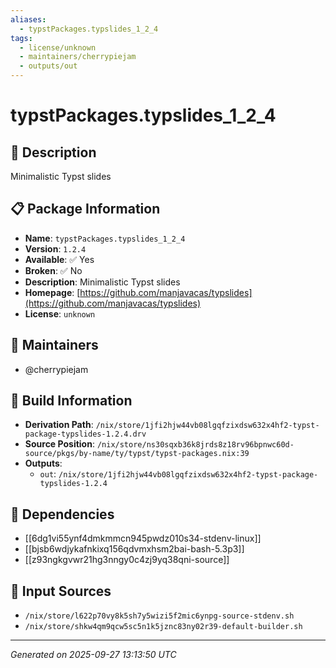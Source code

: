 ```yaml
---
aliases:
  - typstPackages.typslides_1_2_4
tags:
  - license/unknown
  - maintainers/cherrypiejam
  - outputs/out
---
```


# typstPackages.typslides_1_2_4

## 📝 Description

Minimalistic Typst slides

## 📋 Package Information

- **Name**: `typstPackages.typslides_1_2_4`
- **Version**: `1.2.4`
- **Available**: ✅ Yes
- **Broken**: ✅ No
- **Description**: Minimalistic Typst slides
- **Homepage**: [https://github.com/manjavacas/typslides](https://github.com/manjavacas/typslides)
- **License**: `unknown`
## 👥 Maintainers

- @cherrypiejam


## 🔧 Build Information

- **Derivation Path**: `/nix/store/1jfi2hjw44vb08lgqfzixdsw632x4hf2-typst-package-typslides-1.2.4.drv`
- **Source Position**: `/nix/store/ns30sqxb36k8jrds8z18rv96bpnwc60d-source/pkgs/by-name/ty/typst/typst-packages.nix:39`
- **Outputs**:
  - `out`:  `/nix/store/1jfi2hjw44vb08lgqfzixdsw632x4hf2-typst-package-typslides-1.2.4`

## 🔗 Dependencies

- [[6dg1vi55ynf4dmkmmcn945pwdz010s34-stdenv-linux]]
- [[bjsb6wdjykafnkixq156qdvmxhsm2bai-bash-5.3p3]]
- [[z93ngkgvwr21hg3nngy0c4zj9yq38qni-source]]

## 📁 Input Sources

- `/nix/store/l622p70vy8k5sh7y5wizi5f2mic6ynpg-source-stdenv.sh`
- `/nix/store/shkw4qm9qcw5sc5n1k5jznc83ny02r39-default-builder.sh`

---
*Generated on 2025-09-27 13:13:50 UTC*
